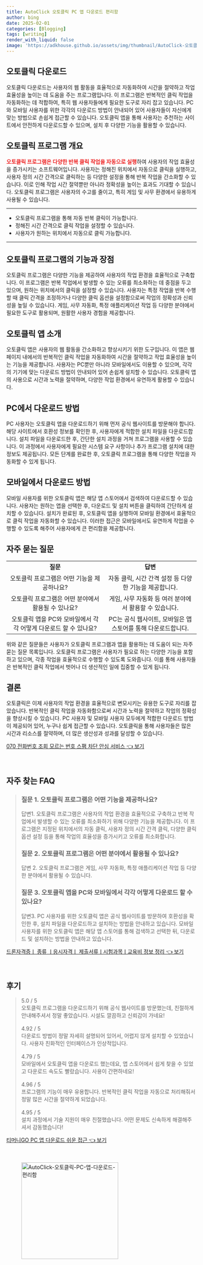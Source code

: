 ```yaml
---
title: AutoClick 오토클릭 PC 앱 다운로드 편리함
author: bing
date: 2025-02-01
categories: [Blogging]
tags: [writing]
render_with_liquid: false
image: 'https://adkhouse.github.io/assets/img/thumbnail/AutoClick-오토클릭-PC-앱-다운로드-편리함.webp'
---
```



<h2 id='오토클릭 다운로드'>오토클릭 다운로드</h2>

<p>오토클릭 다운로드는 사용자의 웹 활동을 효율적으로 자동화하여 시간을 절약하고 작업 효율성을 높이는 데 도움을 주는 프로그램입니다. 이 프로그램은 반복적인 클릭 작업을 자동화하는 데 적합하여, 특히 웹 사용자들에게 필요한 도구로 자리 잡고 있습니다. PC와 모바일 사용자를 위한 각각의 다운로드 방법이 안내되어 있어 사용자들이 자신에게 맞는 방법으로 손쉽게 접근할 수 있습니다. 오토클릭 앱을 통해 사용자는 추천하는 사이트에서 안전하게 다운로드할 수 있으며, 설치 후 다양한 기능을 활용할 수 있습니다.</p>

<h2 id='오토클릭 프로그램 개요'>오토클릭 프로그램 개요</h2>

<p><b><span style="color: #ee2323;">오토클릭 프로그램은 다양한 반복 클릭 작업을 자동으로 실행</span></b>하여 사용자의 작업 효율성을 증가시키는 소프트웨어입니다. 사용자는 정해진 위치에서 자동으로 클릭을 실행하고, 사용자 정의 시간 간격으로 클릭하는 등 다양한 설정을 통해 반복 작업을 간소화할 수 있습니다. 이로 인해 작업 시간 절약뿐만 아니라 정확성을 높이는 효과도 기대할 수 있습니다. 오토클릭 프로그램은 사용자의 수고를 줄이고, 특히 게임 및 사무 환경에서 유용하게 사용될 수 있습니다.</p>

<hr />

<ul>
    <li>오토클릭 프로그램을 통해 자동 반복 클릭이 가능합니다.</li>
    <li>정해진 시간 간격으로 클릭 작업을 설정할 수 있습니다.</li>
    <li>사용자가 원하는 위치에서 자동으로 클릭 가능합니다.</li>
</ul>

<hr />

<h2 id='오토클릭 프로그램의 기능과 장점'>오토클릭 프로그램의 기능과 장점</h2>

<p>오토클릭 프로그램은 다양한 기능을 제공하여 사용자의 작업 환경을 효율적으로 구축합니다. 이 프로그램은 반복 작업에서 발생할 수 있는 오류를 최소화하는 데 중점을 두고 있으며, 원하는 위치에서의 클릭을 설정할 수 있습니다. 사용자는 특정 작업을 반복 수행할 때 클릭 간격을 조정하거나 다양한 클릭 옵션을 설정함으로써 작업의 정확성과 신뢰성을 높일 수 있습니다. 게임, 사무 자동화, 특정 애플리케이션 작업 등 다양한 분야에서 필요한 도구로 활용되며, 원활한 사용자 경험을 제공합니다.</p>

<h2 id='오토클릭 앱 소개'>오토클릭 앱 소개</h2>

<p>오토클릭 앱은 사용자의 웹 활동을 간소화하고 향상시키기 위한 도구입니다. 이 앱은 웹 페이지 내에서의 반복적인 클릭 작업을 자동화하여 시간을 절약하고 작업 효율성을 높이는 기능을 제공합니다. 사용자는 PC뿐만 아니라 모바일에서도 이용할 수 있으며, 각각의 기기에 맞는 다운로드 방법이 안내되어 있어 손쉽게 설치할 수 있습니다. 오토클릭 앱의 사용으로 시간과 노력을 절약하며, 다양한 작업 환경에서 유연하게 활용할 수 있습니다.</p>

<h2 id='PC에서 다운로드 방법'>PC에서 다운로드 방법</h2>

<p>PC 사용자는 오토클릭 앱을 다운로드하기 위해 먼저 공식 웹사이트를 방문해야 합니다. 해당 사이트에서 호환성 정보를 확인한 후, 사용자에게 적합한 설치 파일을 다운로드합니다. 설치 파일을 다운로드한 후, 간단한 설치 과정을 거쳐 프로그램을 사용할 수 있습니다. 이 과정에서 사용자에게 필요한 시스템 요구 사항이나 추가 프로그램 설치에 대한 정보도 제공됩니다. 모든 단계를 완료한 후, 오토클릭 프로그램을 통해 다양한 작업을 자동화할 수 있게 됩니다.</p>

<h2 id='모바일에서 다운로드 방법'>모바일에서 다운로드 방법</h2>

<p>모바일 사용자를 위한 오토클릭 앱은 해당 앱 스토어에서 검색하여 다운로드할 수 있습니다. 사용자는 원하는 앱을 선택한 후, 다운로드 및 설치 버튼을 클릭하여 간단하게 설치할 수 있습니다. 설치가 완료된 후, 오토클릭 앱을 실행하여 모바일 환경에서 효율적으로 클릭 작업을 자동화할 수 있습니다. 이러한 접근은 모바일에서도 유연하게 작업을 수행할 수 있도록 해주어 사용자에게 큰 편리함을 제공합니다.</p>

<h2 id='자주 묻는 질문'>자주 묻는 질문</h2>

<table>
    <tr>
        <td style="text-align: center; height: 17px;"><b>질문</b></td>
        <td style="text-align: center; height: 17px;"><b>답변</b></td>
    </tr>
    <tr>
        <td style="text-align: center; height: 17px;">오토클릭 프로그램은 어떤 기능을 제공하나요?</td>
        <td style="text-align: center; height: 17px;">자동 클릭, 시간 간격 설정 등 다양한 기능을 제공합니다.</td>
    </tr>
    <tr>
        <td style="text-align: center; height: 17px;">오토클릭 프로그램은 어떤 분야에서 활용될 수 있나요?</td>
        <td style="text-align: center; height: 17px;">게임, 사무 자동화 등 여러 분야에서 활용할 수 있습니다.</td>
    </tr>
    <tr>
        <td style="text-align: center; height: 17px;">오토클릭 앱을 PC와 모바일에서 각각 어떻게 다운로드 할 수 있나요?</td>
        <td style="text-align: center; height: 17px;">PC는 공식 웹사이트, 모바일은 앱 스토어를 통해 다운로드합니다.</td>
    </tr>
</table>

<p>위와 같은 질문들은 사용자가 오토클릭 프로그램과 앱을 활용하는 데 도움이 되는 자주 묻는 질문 목록입니다. 오토클릭 프로그램은 사용자가 필요로 하는 다양한 기능을 포함하고 있으며, 각종 작업을 효율적으로 수행할 수 있도록 도와줍니다. 이를 통해 사용자들은 반복적인 클릭 작업에서 벗어나 더 생산적인 일에 집중할 수 있게 됩니다.</p>

<h2 id='결론'>결론</h2>

<p>오토클릭은 이제 사용자의 작업 환경을 효율적으로 변모시키는 유용한 도구로 자리를 잡았습니다. 반복적인 클릭 작업을 자동화함으로써 시간과 노력을 절약하고 작업의 정확성을 향상시킬 수 있습니다. PC 사용자 및 모바일 사용자 모두에게 적합한 다운로드 방법이 제공되어 있어, 누구나 쉽게 접근할 수 있습니다. 오토클릭을 통해 사용자들은 많은 시간과 리소스를 절약하며, 더 많은 생산성과 성과를 달성할 수 있습니다.</p>


<p><a class="click-button" title="070 전화번호 조회 모르는 번호 스팸 차단 안심 서비스" href="https://adkhouse.github.io/posts/070-%EC%A0%84%ED%99%94%EB%B2%88%ED%98%B8-%EC%A1%B0%ED%9A%8C-%EB%AA%A8%EB%A5%B4%EB%8A%94-%EB%B2%88%ED%98%B8-%EC%8A%A4%ED%8C%B8-%EC%B0%A8%EB%8B%A8-%EC%95%88%EC%8B%AC-%EC%84%9C%EB%B9%84%EC%8A%A4/" rel="dofollow">070 전화번호 조회 모르는 번호 스팸 차단 안심 서비스 👈 보기</a></p><br>
<h2 id='자주_찾는_FAQ'>자주 찾는 FAQ</h2>
<div itemscope="" itemtype="https://schema.org/FAQPage"> 
<blockquote> 
<div itemscope="" itemprop="mainEntity" itemtype="https://schema.org/Question"> 
<h3 itemprop="name">질문 1. 오토클릭 프로그램은 어떤 기능을 제공하나요?</h3> 
<div itemscope="" itemprop="acceptedAnswer" itemtype="https://schema.org/Answer"> 
<span itemprop="text"> 
<p>답변1. 오토클릭 프로그램은 사용자의 작업 환경을 효율적으로 구축하고 반복 작업에서 발생할 수 있는 오류를 최소화하기 위해 다양한 기능을 제공합니다. 이 프로그램은 지정된 위치에서의 자동 클릭, 사용자 정의 시간 간격 클릭, 다양한 클릭 옵션 설정 등을 통해 작업의 효율성을 증가시키고 오류를 최소화합니다.</p> 
</span> 
</div> 
</div> 

<div itemscope="" itemprop="mainEntity" itemtype="https://schema.org/Question"> 
<h3 itemprop="name">질문 2. 오토클릭 프로그램은 어떤 분야에서 활용될 수 있나요?</h3> 
<div itemscope="" itemprop="acceptedAnswer" itemtype="https://schema.org/Answer"> 
<span itemprop="text"> 
<p>답변 2. 오토클릭 프로그램은 게임, 사무 자동화, 특정 애플리케이션 작업 등 다양한 분야에서 활용될 수 있습니다.</p> 
</span> 
</div> 
</div> 

<div itemscope="" itemprop="mainEntity" itemtype="https://schema.org/Question"> 
<h3 itemprop="name">질문 3. 오토클릭 앱을 PC와 모바일에서 각각 어떻게 다운로드 할 수 있나요?</h3> 
<div itemscope="" itemprop="acceptedAnswer" itemtype="https://schema.org/Answer"> 
<span itemprop="text"> 
<p>답변3. PC 사용자를 위한 오토클릭 앱은 공식 웹사이트를 방문하여 호환성을 확인한 후, 설치 파일을 다운로드하고 설치하는 방법을 안내하고 있습니다. 모바일 사용자를 위한 오토클릭 앱은 해당 앱 스토어를 통해 검색하고 선택한 뒤, 다운로드 및 설치하는 방법을 안내하고 있습니다.</p> 
</span> 
</div> 
</div> 
</blockquote> 
</div>
<p><a class="click-button" title="드론자격증ㅣ 종류 ㅣ응시자격ㅣ 제출서류ㅣ시험과목ㅣ교육비 정보 정리" href="https://adkhouse.github.io/posts/%EB%93%9C%EB%A1%A0%EC%9E%90%EA%B2%A9%EC%A6%9D%E3%85%A3-%EC%A2%85%EB%A5%98-%E3%85%A3%EC%9D%91%EC%8B%9C%EC%9E%90%EA%B2%A9%E3%85%A3-%EC%A0%9C%EC%B6%9C%EC%84%9C%EB%A5%98%E3%85%A3%EC%8B%9C%ED%97%98%EA%B3%BC%EB%AA%A9%E3%85%A3%EA%B5%90%EC%9C%A1%EB%B9%84-%EC%A0%95%EB%B3%B4-%EC%A0%95%EB%A6%AC/" rel="dofollow">드론자격증ㅣ 종류 ㅣ응시자격ㅣ 제출서류ㅣ시험과목ㅣ교육비 정보 정리 👈 보기</a></p><br>
<h2 id='후기'>후기</h2>
<div itemscope itemtype="https://schema.org/Product">
  <blockquote>
  <div itemprop="review" itemscope itemtype="https://schema.org/Review">
      <div itemprop="reviewRating" itemscope itemtype="https://schema.org/Rating"> <span itemprop="ratingValue">5.0</span> / <span itemprop="bestRating">5</span> </div>
      <span itemprop="reviewBody">오토클릭 프로그램을 다운로드하기 위해 공식 웹사이트를 방문했는데, 친절하게 안내해주셔서 정말 좋았습니다. 시설도 깔끔하고 신뢰감이 가네요!</span>
  </div>
  <br>
  <div itemprop="review" itemscope itemtype="https://schema.org/Review">
      <div itemprop="reviewRating" itemscope itemtype="https://schema.org/Rating"> <span itemprop="ratingValue">4.92</span> / <span itemprop="bestRating">5</span> </div>
      <span itemprop="reviewBody">다운로드 방법이 정말 자세히 설명되어 있어서, 어렵지 않게 설치할 수 있었습니다. 사용자 친화적인 인터페이스가 인상적입니다.</span>
  </div>
  <br>
  <div itemprop="review" itemscope itemtype="https://schema.org/Review">
      <div itemprop="reviewRating" itemscope itemtype="https://schema.org/Rating"> <span itemprop="ratingValue">4.79</span> / <span itemprop="bestRating">5</span> </div>
      <span itemprop="reviewBody">모바일에서 오토클릭 앱을 다운로드 했는데요, 앱 스토어에서 쉽게 찾을 수 있었고 다운로드 속도도 빨랐습니다. 사용이 간편하네요!</span>
  </div>
  <br>
  <div itemprop="review" itemscope itemtype="https://schema.org/Review">
      <div itemprop="reviewRating" itemscope itemtype="https://schema.org/Rating"> <span itemprop="ratingValue">4.96</span> / <span itemprop="bestRating">5</span> </div>
      <span itemprop="reviewBody">프로그램의 기능이 매우 유용합니다. 반복적인 클릭 작업을 자동으로 처리해줘서 정말 많은 시간을 절약하게 되었습니다.</span>
  </div>
  <br>
  <div itemprop="review" itemscope itemtype="https://schema.org/Review">
      <div itemprop="reviewRating" itemscope itemtype="https://schema.org/Rating"> <span itemprop="ratingValue">4.95</span> / <span itemprop="bestRating">5</span> </div>
      <span itemprop="reviewBody">설치 과정에서 기술 지원이 매우 친절했습니다. 어떤 문제도 신속하게 해결해주셔서 감동했습니다!</span>
  </div>
  </blockquote>
</div>
<p><a class="click-button" title="티머니GO PC 앱 다운로드 쉬운 접근" href="https://adkhouse.github.io/posts/%ED%8B%B0%EB%A8%B8%EB%8B%88GO-PC-%EC%95%B1-%EB%8B%A4%EC%9A%B4%EB%A1%9C%EB%93%9C-%EC%89%AC%EC%9A%B4-%EC%A0%91%EA%B7%BC/" rel="dofollow">티머니GO PC 앱 다운로드 쉬운 접근 👈 보기</a></p><br>
<figure class="image"><img src="https://adkhouse.github.io/assets/img/thumbnail/AutoClick-오토클릭-PC-앱-다운로드-편리함.webp" alt="AutoClick-오토클릭-PC-앱-다운로드-편리함" width="256" height="256"></figure>